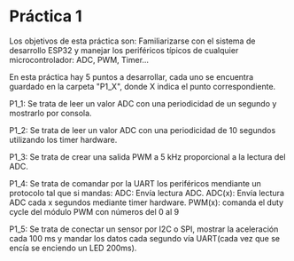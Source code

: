 # Práctica 1
Los objetivos de esta práctica son: Familiarizarse con el sistema de desarrollo ESP32 y manejar los periféricos típicos de cualquier microcontrolador: ADC, PWM, Timer...

En esta práctica hay 5 puntos a desarrollar, cada uno se encuentra guardado en la carpeta "P1_X", donde X indica el punto correspondiente. 

P1_1: Se trata de leer un valor ADC con una periodicidad de un segundo y mostrarlo por consola.

P1_2: Se trata de leer un valor ADC con una periodicidad de 10 segundos utilizando los timer hardware.

P1_3: Se trata de crear una salida PWM a 5 kHz proporcional a la lectura del ADC.

P1_4: Se trata de comandar por la UART los periféricos mendiante un protocolo tal que si mandas: ADC: Envía lectura ADC. ADC(x): Envía lectura ADC cada x segundos mediante timer hardware. PWM(x): comanda el duty cycle del módulo PWM con números del 0 al 9

P1_5: Se trata de conectar un sensor por I2C o SPI, mostrar la aceleración cada 100 ms y mandar los datos cada segundo vía UART(cada vez que se encía se enciendo un LED 200ms).
